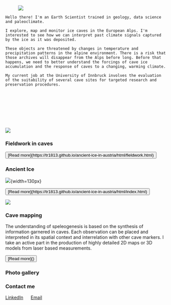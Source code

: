 
<!--- A profile pic and small blurb?--->


<div style="height:100px" aria-hidden="true" class="wp-block-spacer"></div>



<div class=media-text id=short-description>
<figure>
	<img loading=lazy src=https://tr1813.github.io/ancient-ice-in-austria/gallery/long_profile.jpg>
</figure>
<div class=text>
	
	Hello there! I'm an Earth Scientist trained in geology, data science and paleoclimate. 
	
	I explore, map and monitor ice caves in the European Alps. I'm interested to see how we can interpret past climate signals captured by the ice as it was deposited.
	
	These objects are threatened by changes in temperature and precipitation patterns in the alpine environment. There is a risk that those archives will disappear from the Alps before long. Before that happens, we need to better understand the forcings of cave ice accumulation and the response of caves to a changing, warming climate.  

	My current job at the University of Innbruck involves the evaluation of the suitability of several cave sites for targeted research and preservation procedures.

</div>	
<div style="height:100px" aria-hidden="true" class="wp-block-spacer"></div>
</div>


![](https://tr1813.github.io/ancient-ice-in-austria/gallery/fieldwork.jpg)

### Fieldwork in caves

<button>
[Read more](https://tr1813.github.io/ancient-ice-in-austria/html/fieldwork.html)
</button>


### Ancient Ice

![](https://tr1813.github.io/ancient-ice-in-austria/gallery/ice-cave-concept.png){width=130px}

<button>
[Read more](https://tr1813.github.io/ancient-ice-in-austria/html/index.html)
</button>

![](https://tr1813.github.io/ancient-ice-in-austria/gallery/victoria_inset.png)

### Cave mapping

The understanding of speleogenesis is based on the synthesis of information garnered in caves.
Each observation can be placed and interpreted in its spatial context and interrelation with other cave markers.
I take an active part in the production of highly detailed 2D maps or 3D models from laser based measurements.

<button>
[Read more]()
</button>

### Photo gallery




### Contact me

[LinkedIn]("https://linkedin.com/in/tanguy-racine-7545b490")       [Email]("tanguy.racine@student.uibk.ac.at")

